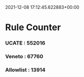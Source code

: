 2021-12-08 17:12:45.622883+00:00
# Rule Counter 
 ### UCATE : 552016

 ### Veneto : 67760

 ### Allowlist : 13914